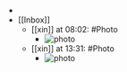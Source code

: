 - 
- [[Inbox]]
    - [[xin]] at 08:02: #Photo
        - ![photo](https://firebasestorage.googleapis.com/v0/b/firescript-577a2.appspot.com/o/imgs%2Fapp%2Fxinyiheng%2FhHmngOAM0?alt=media&token=a30e6ebd-a237-4822-8a2f-d498eb88cb8f)
    - [[xin]] at 13:31: #Photo
        - ![photo](https://firebasestorage.googleapis.com/v0/b/firescript-577a2.appspot.com/o/imgs%2Fapp%2Fxinyiheng%2FoJzcO8ZHo?alt=media&token=0f8d7cbf-972f-434b-847e-40a766a94015)
